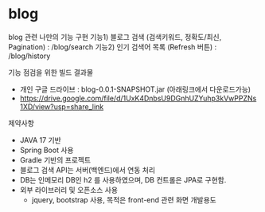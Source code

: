 # blog
blog 관련 나만의 기능 구현
 기능1) 블로그 검색 (검색키워드, 정확도/최신, Pagination) : /blog/search
 기능2) 인기 검색어 목록 (Refresh 버튼) : /blog/history 

기능 점검을 위한 빌드 결과물
 - 개인 구글 드라이브 : blog-0.0.1-SNAPSHOT.jar (아래링크에서 다운로드가능)
 - https://drive.google.com/file/d/1UxK4DnbsU9DGnhUZYuhp3kVwPPZNs1XD/view?usp=share_link

제약사항
  - JAVA 17 기반
  - Spring Boot 사용
  - Gradle 기반의 프로젝트
  - 블로그 검색 API는 서버(백엔드)에서 연동 처리
  - DB는 인메모리 DB인 h2 를 사용하였으며,  DB 컨트롤은 JPA로 구현함.
  - 외부 라이브러리 및 오픈소스 사용
      - jquery, bootstrap 사용, 목적은 front-end 관련 화면 개발용도
